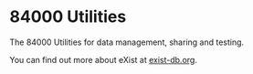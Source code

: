 # 84000 Utilities

The 84000 Utilities for data management, sharing and testing.

You can find out more about eXist at [exist-db.org](http://exist-db.org).
